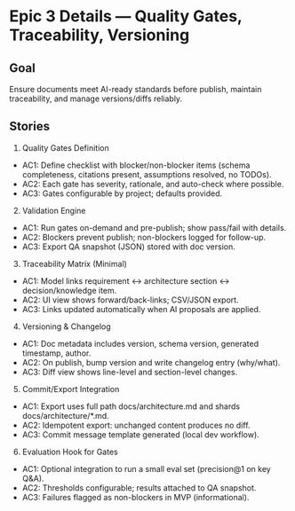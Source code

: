 # Epic 3 Details — Quality Gates, Traceability, Versioning
## Goal
Ensure documents meet AI-ready standards before publish, maintain traceability, and manage versions/diffs reliably.

## Stories
1) Quality Gates Definition
- AC1: Define checklist with blocker/non-blocker items (schema completeness, citations present, assumptions resolved, no TODOs).
- AC2: Each gate has severity, rationale, and auto-check where possible.
- AC3: Gates configurable by project; defaults provided.

2) Validation Engine
- AC1: Run gates on-demand and pre-publish; show pass/fail with details.
- AC2: Blockers prevent publish; non-blockers logged for follow-up.
- AC3: Export QA snapshot (JSON) stored with doc version.

3) Traceability Matrix (Minimal)
- AC1: Model links requirement ↔ architecture section ↔ decision/knowledge item.
- AC2: UI view shows forward/back-links; CSV/JSON export.
- AC3: Links updated automatically when AI proposals are applied.

4) Versioning & Changelog
- AC1: Doc metadata includes version, schema version, generated timestamp, author.
- AC2: On publish, bump version and write changelog entry (why/what).
- AC3: Diff view shows line-level and section-level changes.

5) Commit/Export Integration
- AC1: Export uses full path docs/architecture.md and shards docs/architecture/*.md.
- AC2: Idempotent export: unchanged content produces no diff.
- AC3: Commit message template generated (local dev workflow).

6) Evaluation Hook for Gates
- AC1: Optional integration to run a small eval set (precision@1 on key Q&A).
- AC2: Thresholds configurable; results attached to QA snapshot.
- AC3: Failures flagged as non-blockers in MVP (informational).
